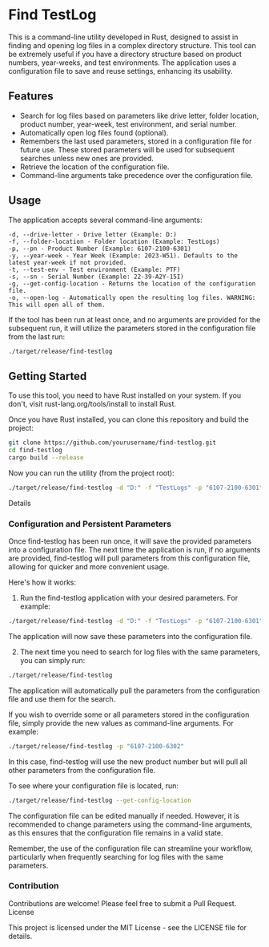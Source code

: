 # Find TestLog

This is a command-line utility developed in Rust, designed to assist in finding and opening log files in a complex directory structure. This tool can be extremely useful if you have a directory structure based on product numbers, year-weeks, and test environments. The application uses a configuration file to save and reuse settings, enhancing its usability.

## Features
- Search for log files based on parameters like drive letter, folder location, product number,  year-week, test environment, and serial number.
- Automatically open log files found (optional).
- Remembers the last used parameters, stored in a configuration file for future use. These stored parameters will be used for subsequent searches unless new ones are provided.
- Retrieve the location of the configuration file.
- Command-line arguments take precedence over the configuration file.

## Usage

The application accepts several command-line arguments:

    -d, --drive-letter - Drive letter (Example: D:)
    -f, --folder-location - Folder location (Example: TestLogs)
    -p, --pn - Product Number (Example: 6107-2100-6301)
    -y, --year-week - Year Week (Example: 2023-W51). Defaults to the latest year-week if not provided.
    -t, --test-env - Test environment (Example: PTF)
    -s, --sn - Serial Number (Example: 22-39-A2Y-15I)
    -g, --get-config-location - Returns the location of the configuration file.
    -o, --open-log - Automatically open the resulting log files. WARNING: This will open all of them.

If the tool has been run at least once, and no arguments are provided for the subsequent run, it will utilize the parameters stored in the configuration file from the last run:

```bash
./target/release/find-testlog
```

## Getting Started

To use this tool, you need to have Rust installed on your system. If you don't, visit rust-lang.org/tools/install to install Rust.

Once you have Rust installed, you can clone this repository and build the project:
```bash
git clone https://github.com/yourusername/find-testlog.git
cd find-testlog
cargo build --release
```




Now you can run the utility (from the project root):

```bash
./target/release/find-testlog -d "D:" -f "TestLogs" -p "6107-2100-6301" -y "2023-W51" -t "PTF" -s "22-39-A2Y-15I"
```

Details
### Configuration and Persistent Parameters

Once find-testlog has been run once, it will save the provided parameters into a configuration file. The next time the application is run, if no arguments are provided, find-testlog will pull parameters from this configuration file, allowing for quicker and more convenient usage.

Here's how it works:

1. Run the find-testlog application with your desired parameters. For example:
```bash
./target/release/find-testlog -d "D:" -f "TestLogs" -p "6107-2100-6301" -y "2023-W51" -t "PTF" -s "22-39-A2Y-15I"
```
The application will now save these parameters into the configuration file.

2. The next time you need to search for log files with the same parameters, you can simply run:

```bash
./target/release/find-testlog
```    
The application will automatically pull the parameters from the configuration file and use them for the search.

If you wish to override some or all parameters stored in the configuration file, simply provide the new values as command-line arguments. For example:

```bash
./target/release/find-testlog -p "6107-2100-6302"
```
In this case, find-testlog will use the new product number but will pull all other parameters from the configuration file.

To see where your configuration file is located, run:

```bash
./target/release/find-testlog --get-config-location
```

The configuration file can be edited manually if needed. However, it is recommended to change parameters using the command-line arguments, as this ensures that the configuration file remains in a valid state.

Remember, the use of the configuration file can streamline your workflow, particularly when frequently searching for log files with the same parameters.

### Contribution

Contributions are welcome! Please feel free to submit a Pull Request.
License

This project is licensed under the MIT License - see the LICENSE file for details.